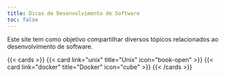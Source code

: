```yaml
---
title: Dicas de Desenvolvimento de Software
toc: false
---
```


Este site tem como objetivo compartilhar diversos tópicos relacionados ao desenvolvimento de software.

{{< cards >}}
    {{< card link="unix" title="Unix" icon="book-open" >}}
    {{< card link="docker" title="Docker" icon="cube" >}}
{{< /cards >}}
